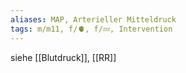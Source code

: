 ```yaml
---
aliases: MAP, Arterieller Mitteldruck
tags: m/m11, f/🫀, f/💤, Intervention
---
```

siehe [[Blutdruck]], [[RR]]